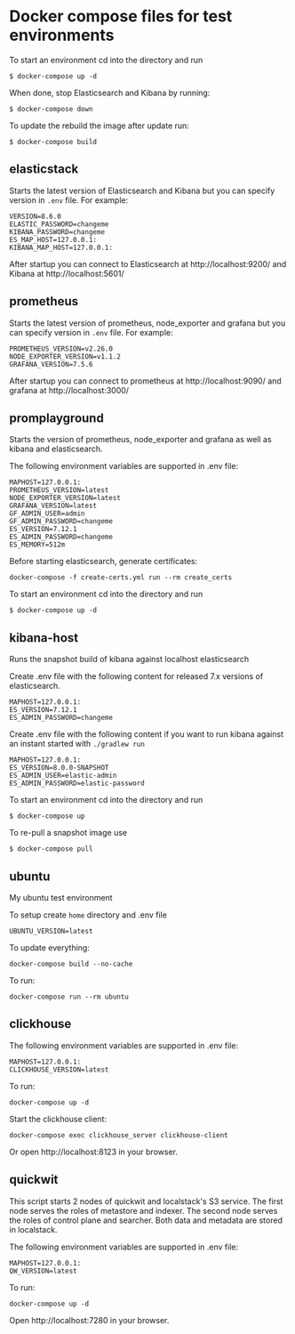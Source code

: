 # Docker compose files for test environments

To start an environment cd into the directory and run

```
$ docker-compose up -d
```

When done, stop Elasticsearch and Kibana by running:

```
$ docker-compose down
```

To update the rebuild the image after update run:

```
$ docker-compose build
```

## elasticstack

Starts the latest version of Elasticsearch and Kibana but you can specify version
in `.env` file. For example:

```
VERSION=8.6.0
ELASTIC_PASSWORD=changeme
KIBANA_PASSWORD=changeme
ES_MAP_HOST=127.0.0.1:
KIBANA_MAP_HOST=127.0.0.1:
```

After startup you can connect to Elasticsearch at http://localhost:9200/ and
Kibana at http://localhost:5601/

## prometheus

Starts the latest version of prometheus, node_exporter and grafana but you can specify version
in `.env` file. For example:

```
PROMETHEUS_VERSION=v2.26.0
NODE_EXPORTER_VERSION=v1.1.2
GRAFANA_VERSION=7.5.6
```

After startup you can connect to prometheus at http://localhost:9090/ and
grafana at http://localhost:3000/

## promplayground

Starts the version of prometheus, node_exporter and grafana as well as kibana and elasticsearch.

The following environment variables are supported in .env file:

```
MAPHOST=127.0.0.1:
PROMETHEUS_VERSION=latest
NODE_EXPORTER_VERSION=latest
GRAFANA_VERSION=latest
GF_ADMIN_USER=admin
GF_ADMIN_PASSWORD=changeme
ES_VERSION=7.12.1
ES_ADMIN_PASSWORD=changeme
ES_MEMORY=512m
```

Before starting elasticsearch, generate certificates:

```
docker-compose -f create-certs.yml run --rm create_certs
```

To start an environment cd into the directory and run

```
$ docker-compose up -d
```

## kibana-host

Runs the snapshot build of kibana against localhost elasticsearch

Create .env file with the following content for released 7.x versions of
elasticsearch.

```
MAPHOST=127.0.0.1:
ES_VERSION=7.12.1
ES_ADMIN_PASSWORD=changeme
```

Create .env file with the following content if you want to run kibana against
an instant started with `./gradlew run`

```
MAPHOST=127.0.0.1:
ES_VERSION=8.0.0-SNAPSHOT
ES_ADMIN_USER=elastic-admin
ES_ADMIN_PASSWORD=elastic-password
```

To start an environment cd into the directory and run

```
$ docker-compose up
```

To re-pull a snapshot image use

```
$ docker-compose pull
```

## ubuntu

My ubuntu test environment

To setup create `home` directory and .env file

```
UBUNTU_VERSION=latest
```

To update everything:

```
docker-compose build --no-cache
```

To run:

```
docker-compose run --rm ubuntu
```

## clickhouse

The following environment variables are supported in .env file:

```
MAPHOST=127.0.0.1:
CLICKHOUSE_VERSION=latest
```

To run:

```
docker-compose up -d
```

Start the clickhouse client:

```
docker-compose exec clickhouse_server clickhouse-client
```

Or open http://localhost:8123 in your browser.

## quickwit

This script starts 2 nodes of quickwit and localstack's S3 service. The first node serves the roles of metastore and indexer. The second node serves the roles of control plane and searcher. Both data and metadata are stored in localstack.

The following environment variables are supported in .env file:

```
MAPHOST=127.0.0.1:
QW_VERSION=latest
```

To run:

```
docker-compose up -d
```

Open http://localhost:7280 in your browser.